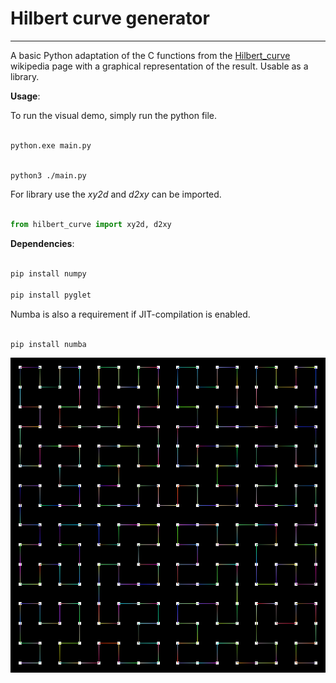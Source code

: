 
# Hilbert curve generator

---

A basic Python adaptation of the C functions from the [Hilbert_curve](https://en.wikipedia.org/wiki/Hilbert_curve) wikipedia page with a graphical representation of the result. Usable as a library.

  

**Usage**:

To run the visual demo, simply run the python file.

```cmd

python.exe main.py

```

  

```sh

python3 ./main.py

```

For library use the *xy2d* and *d2xy* can be imported.

```python

from hilbert_curve import xy2d, d2xy

```

  

**Dependencies**:

```sh

pip install numpy

pip install pyglet

```

  

Numba is also a requirement if JIT-compilation is enabled.

```sh

pip install numba

```

![demo.png](https://raw.githubusercontent.com/DarioSucic/python_projects/master/hilbert_curve/images/demo.png)
